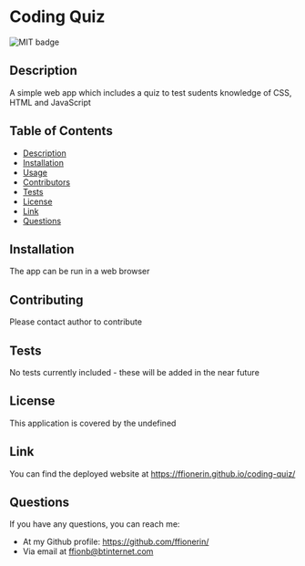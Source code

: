 
  # Coding Quiz

  
  ![MIT badge](https://img.shields.io/badge/License-MIT-yellow.svg)


  ## Description
A simple web app which includes a quiz to test sudents knowledge of CSS, HTML and JavaScript

## Table of Contents
* [Description](#description)
* [Installation](#installation)
* [Usage](#usage)
* [Contributors](#contributors)
* [Tests](#tests)
* [License](#license)
* [Link](#link)
* [Questions](#questions)

## Installation 
The app can be run in a web browser

## Contributing 
Please contact author to contribute

## Tests 
No tests currently included - these will be added in the near future

## License

This application is covered by the undefined

## Link

You can find the deployed website at https://ffionerin.github.io/coding-quiz/

## Questions
If you have any questions, you can reach me:

* At my Github profile: https://github.com/ffionerin/
* Via email at ffionb@btinternet.com

